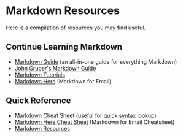 # Markdown Resources

Here is a compilation of resources you may find useful. 

## Continue Learning Markdown
- [Markdown Guide](https://www.markdownguide.org/) (an all-in-one guide for everything Markdown)
- [John Gruber's Markdown Guide](https://daringfireball.net/projects/markdown/)
- [Markdown Tutorials](https://www.markdowntutorial.com/)
- [Markdown Here](https://markdown-here.com/ "Markdown for Email") (Markdown for Email)

## Quick Reference
- [Markdown Cheat Sheet](https://github.com/adam-p/markdown-here/wiki/Markdown-Cheatsheet#links "Cheat Sheet by Adam Pritchard") (useful for quick syntax lookup)
- [Markdown Here Cheat Sheet](https://github.com/adam-p/markdown-here/wiki/Markdown-Here-Cheatsheet "Cheat Sheet by Adam Pritchard") (Markdown for Email Cheatsheet)
- [Markdown Resources](https://github.com/mundimark/awesome-markdown)